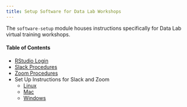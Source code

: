 ```yaml
---
title: Setup Software for Data Lab Workshops
---
```


The `software-setup` module houses instructions specifically for Data Lab virtual training workshops.

#### Table of Contents

* [RStudio Login](rstudio-login.md)
* [Slack Procedures](slack-procedures.md)
* [Zoom Procedures](zoom-procedures.md)
* Set Up Instructions for Slack and Zoom
  * [Linux](linux-instructions.md)
  * [Mac](mac-instructions.md)
  * [Windows](windows-instructions.md)
